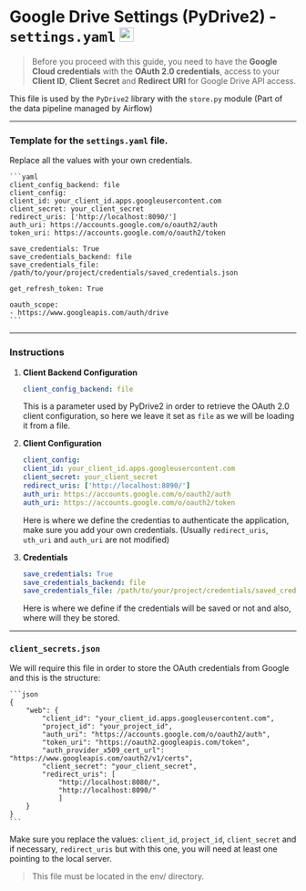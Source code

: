 # Google Drive Settings (PyDrive2) - `settings.yaml` <img src="https://upload.wikimedia.org/wikipedia/commons/thumb/1/12/Google_Drive_icon_%282020%29.svg/800px-Google_Drive_icon_%282020%29.svg.png" alt="GCP" width="25px"/>

> Before you proceed with this guide, you need to have the **Google Cloud credentials** with the **OAuth 2.0 credentials**, access to your **Client ID**, **Client Secret** and **Redirect URI** for Google Drive API access.

This file is used by the `PyDrive2` library with the `store.py` module (Part of the data pipeline managed by Airflow)

---

### Template for the `settings.yaml` file.

Replace all the values with your own credentials.

    ```yaml
    client_config_backend: file
    client_config:
    client_id: your_client_id.apps.googleusercontent.com
    client_secret: your_client_secret
    redirect_uris: ['http://localhost:8090/']
    auth_uri: https://accounts.google.com/o/oauth2/auth
    token_uri: https://accounts.google.com/o/oauth2/token

    save_credentials: True
    save_credentials_backend: file
    save_credentials_file: /path/to/your/project/credentials/saved_credentials.json

    get_refresh_token: True

    oauth_scope:
    - https://www.googleapis.com/auth/drive
    ```

---

### Instructions

1. **Client Backend Configuration**
    ```yaml
    client_config_backend: file
    ```
    This is a parameter used by PyDrive2 in order to retrieve the OAuth 2.0 client configuration, so here we leave it set as `file` as we will be loading it from a file.

2. **Client Configuration**
    ```yaml
    client_config:
    client_id: your_client_id.apps.googleusercontent.com
    client_secret: your_client_secret
    redirect_uris: ['http://localhost:8090/']
    auth_uri: https://accounts.google.com/o/oauth2/auth
    auth_uri: https://accounts.google.com/o/oauth2/token
    ```

    Here is where we define the credentias to authenticate the application, make sure you add your own credentials. (Usually `redirect_uris`, `uth_uri` and `auth_uri` are not modified)

3. **Credentials**
    ```yaml
    save_credentials: True
    save_credentials_backend: file
    save_credentials_file: /path/to/your/project/credentials/saved_credentials.json
    ```
    Here is where we define if the credentials will be saved or not and also, where will they be stored.

---

### **`client_secrets.json`**

We will require this file in order to store the OAuth credentials from Google and this is the structure:

    ```json
    {
        "web": {
            "client_id": "your_client_id.apps.googleusercontent.com",
            "project_id": "your_project_id",
            "auth_uri": "https://accounts.google.com/o/oauth2/auth",
            "token_uri": "https://oauth2.googleapis.com/token",
            "auth_provider_x509_cert_url": "https://www.googleapis.com/oauth2/v1/certs",
            "client_secret": "your_client_secret",
            "redirect_uris": [
                "http://localhost:8080/",
                "http://localhost:8090/"
                ]
        }
    }
    ```

Make sure you replace the values: `client_id`, `project_id`, `client_secret` and if necessary, `redirect_uris` but with this one, you will need at least one pointing to the local server.

> This file must be located in the env/ directory.